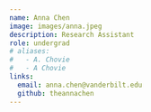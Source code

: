 ```yaml
---
name: Anna Chen
image: images/anna.jpeg
description: Research Assistant
role: undergrad
# aliases:
#   - A. Chovie
#   - A Chovie
links:
  email: anna.chen@vanderbilt.edu
  github: theannachen
---
```

